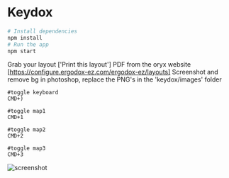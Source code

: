 # Keydox

```bash
# Install dependencies
npm install
# Run the app
npm start
```
Grab your layout ['Print this layout'] PDF from the oryx website [https://configure.ergodox-ez.com/ergodox-ez/layouts]
Screenshot and remove bg in photoshop, replace the PNG's in the 'keydox/images' folder
```
#toggle keyboard
CMD+)

#toggle map1
CMD+1

#toggle map2
CMD+2

#toggle map3
CMD+3
```
![screenshot](https://user-images.githubusercontent.com/1423413/74104287-d1c05d80-4b85-11ea-84f0-c19227b0fc9a.png)
